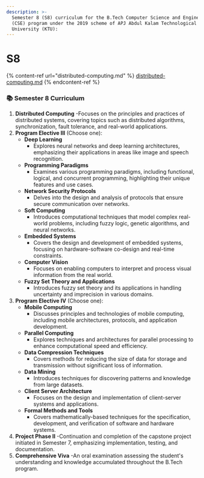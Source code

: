 ```yaml
---
description: >-
  Semester 8 (S8) curriculum for the B.Tech Computer Science and Engineering
  (CSE) program under the 2019 scheme of APJ Abdul Kalam Technological
  University (KTU):
---
```


# S8

{% content-ref url="distributed-computing.md" %}
[distributed-computing.md](distributed-computing.md)
{% endcontent-ref %}

### 📚 Semester 8 Curriculum

1. **Distributed Computing** -Focuses on the principles and practices of distributed systems, covering topics such as distributed algorithms, synchronization, fault tolerance, and real-world applications.
2. **Program Elective III** (Choose one):
   * **Deep Learning**
     * Explores neural networks and deep learning architectures, emphasizing their applications in areas like image and speech recognition.
   * **Programming Paradigms**
     * Examines various programming paradigms, including functional, logical, and concurrent programming, highlighting their unique features and use cases.
   * **Network Security Protocols**
     * Delves into the design and analysis of protocols that ensure secure communication over networks.
   * **Soft Computing**
     * Introduces computational techniques that model complex real-world problems, including fuzzy logic, genetic algorithms, and neural networks.
   * **Embedded Systems**
     * Covers the design and development of embedded systems, focusing on hardware-software co-design and real-time constraints.
   * **Computer Vision**
     * Focuses on enabling computers to interpret and process visual information from the real world.
   * **Fuzzy Set Theory and Applications**
     * Introduces fuzzy set theory and its applications in handling uncertainty and imprecision in various domains.
3. **Program Elective IV** (Choose one):
   * **Mobile Computing**
     * Discusses principles and technologies of mobile computing, including mobile architectures, protocols, and application development.
   * **Parallel Computing**
     * Explores techniques and architectures for parallel processing to enhance computational speed and efficiency.
   * **Data Compression Techniques**
     * Covers methods for reducing the size of data for storage and transmission without significant loss of information.
   * **Data Mining**
     * Introduces techniques for discovering patterns and knowledge from large datasets.
   * **Client Server Architecture**
     * Focuses on the design and implementation of client-server systems and applications.
   * **Formal Methods and Tools**
     * Covers mathematically-based techniques for the specification, development, and verification of software and hardware systems.
4. **Project Phase II** -Continuation and completion of the capstone project initiated in Semester 7, emphasizing implementation, testing, and documentation.
5. **Comprehensive Viva** -An oral examination assessing the student's understanding and knowledge accumulated throughout the B.Tech program.

